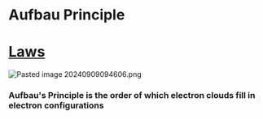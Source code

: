 # Aufbau Principle 
# [Laws](./../laws/)
![Pasted image 20240909094606.png](./../pasted-image-20240909094606.png/)
### Aufbau's Principle is the order of which electron clouds fill in electron configurations
